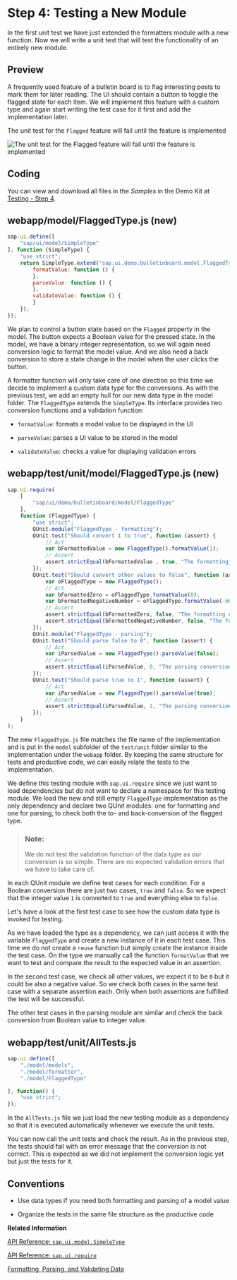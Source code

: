 <!-- loioa5bb7a6d736f41c8ac1c1ef0b2d40676 -->

# Step 4: Testing a New Module

In the first unit test we have just extended the formatters module with a new function. Now we will write a unit test that will test the functionality of an entirely new module.



## Preview

A frequently used feature of a bulletin board is to flag interesting posts to mark them for later reading. The UI should contain a button to toggle the flagged state for each item. We will implement this feature with a custom type and again start writing the test case for it first and add the implementation later.

   
  
<a name="loioa5bb7a6d736f41c8ac1c1ef0b2d40676__fig_r1j_pst_mr"/>The unit test for the `Flagged` feature will fail until the feature is implemented

 ![](images/Tutorial_Testing_Step_04_ba4369b.png "The unit test for the Flagged feature will fail until the
					feature is implemented") 



## Coding

You can view and download all files in the *Samples* in the Demo Kit at [Testing - Step 4](https://ui5.sap.com/#/entity/sap.m.tutorial.testing/sample/sap.m.tutorial.testing.04).



## webapp/model/FlaggedType.js \(new\)

```js
sap.ui.define([
	"sap/ui/model/SimpleType"
], function (SimpleType) {
	"use strict";
	return SimpleType.extend("sap.ui.demo.bulletinboard.model.FlaggedType", {
		formatValue: function () {
		},
		parseValue: function () {
		},
		validateValue: function () {
		}
	});
});
```

We plan to control a button state based on the `Flagged` property in the model. The button expects a Boolean value for the pressed state. In the model, we have a binary integer representation, so we will again need conversion logic to format the model value. And we also need a back conversion to store a state change in the model when the user clicks the button.

A formatter function will only take care of one direction so this time we decide to implement a custom data type for the conversions. As with the previous test, we add an empty hull for our new data type in the model folder. The `FlaggedType` extends the `SimpleType`. Its interface provides two conversion functions and a validation function:

-   `formatValue`: formats a model value to be displayed in the UI

-   `parseValue`: parses a UI value to be stored in the model

-   `validateValue`: checks a value for displaying validation errors




## webapp/test/unit/model/FlaggedType.js \(new\)

```js
sap.ui.require(
	[
		"sap/ui/demo/bulletinboard/model/FlaggedType"
	],
	function (FlaggedType) {
		"use strict";
		QUnit.module("FlaggedType - formatting");
		QUnit.test("Should convert 1 to true", function (assert) {
			// Act
			var bFormattedValue = new FlaggedType().formatValue(1);
			// Assert
			assert.strictEqual(bFormattedValue , true, "The formatting conversion was correct");
		});
		QUnit.test("Should convert other values to false", function (assert) {
			var oFlaggedType = new FlaggedType();
			// Act
			var bFormattedZero = oFlaggedType.formatValue(0);
			var bFormattedNegativeNumber = oFlaggedType.formatValue(-666);
			// Assert
			assert.strictEqual(bFormattedZero, false, "The formatting conversion was correct");
			assert.strictEqual(bFormattedNegativeNumber, false, "The formatting conversion was correct");
		});
		QUnit.module("FlaggedType - parsing");
		QUnit.test("Should parse false to 0", function (assert) {
			// Act
			var iParsedValue = new FlaggedType().parseValue(false);
			// Assert
			assert.strictEqual(iParsedValue, 0, "The parsing conversion matched the input");
		});
		QUnit.test("Should parse true to 1", function (assert) {
			// Act
			var iParsedValue = new FlaggedType().parseValue(true);
			// Assert
			assert.strictEqual(iParsedValue, 1, "The parsing conversion matched the input");
		});
	}
);
```

The new `FlaggedType.js` file matches the file name of the implementation and is put in the `model` subfolder of the `test/unit` folder similar to the implementation under the `webapp` folder. By keeping the same structure for tests and productive code, we can easily relate the tests to the implementation.

We define this testing module with `sap.ui.require` since we just want to load dependencies but do not want to declare a namespace for this testing module. We load the new and still empty `FlaggedType` implementation as the only dependency and declare two QUnit modules: one for formatting and one for parsing, to check both the to- and back-conversion of the flagged type.

> ### Note:  
> We do not test the validation function of the data type as our conversion is so simple. There are no expected validation errors that we have to take care of.

In each QUnit module we define test cases for each condition. For a Boolean conversion there are just two cases, `true` and `false`. So we expect that the integer value `1` is converted to `true` and everything else to `false`.

Let's have a look at the first test case to see how the custom data type is invoked for testing.

As we have loaded the type as a dependency, we can just access it with the variable `FlaggedType` and create a new instance of it in each test case. This time we do not create a `reuse` function but simply create the instance inside the test case. On the type we manually call the function `formatValue` that we want to test and compare the result to the expected value in an assertion.

In the second test case, we check all other values, we expect it to be `0` but it could be also a negative value. So we check both cases in the same test case with a separate assertion each. Only when both assertions are fulfilled the test will be successful.

The other test cases in the parsing module are similar and check the back conversion from Boolean value to integer value.



## webapp/test/unit/AllTests.js

```js
sap.ui.define([
	"./model/models",
	"./model/formatter",
	"./model/FlaggedType"

], function() {
	"use strict";
});
```

In the `AllTests.js` file we just load the new testing module as a dependency so that it is executed automatically whenever we execute the unit tests.

You can now call the unit tests and check the result. As in the previous step, the tests should fail with an error message that the conversion is not correct. This is expected as we did not implement the conversion logic yet but just the tests for it.



## Conventions

-   Use data types if you need both formatting and parsing of a model value

-   Organize the tests in the same file structure as the productive code


**Related Information**  


[API Reference: `sap.ui.model.SimpleType`](https://ui5.sap.com/#/api/sap.ui.model.SimpleType)

[API Reference: `sap.ui.require`](https://ui5.sap.com/#/api/sap.ui/methods/sap.ui.require)

[Formatting, Parsing, and Validating Data](../04_Essentials/formatting-parsing-and-validating-data-07e4b92.md "Data that is presented on the UI often has to be converted so that is human readable and fits to the locale of the user. On the other hand, data entered by the user has to be parsed and validated to be understood by the data source. For this purpose, you use formatters and data types.")

